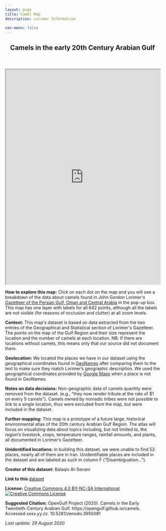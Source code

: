 ```yaml
---
layout: page
title: Camel Map
description: Lorimer Information  

nav-menu: false
---
```


<section id="one">
  <div class="inner">
    <header class="major">
      <h1>Camels in the early 20th Century Arabian Gulf</h1>
    </header>
<iframe src="https://opengulf.github.io/webapps/camels_map/#6/27.167/52.273" width="100%" height="700"></iframe>

<p>
	<b>How to explore this map:</b> Click on each dot on the map and you will see a breakdown of the data about camels found in John Gordon Lorimer's <a href="https://en.wikipedia.org/wiki/Gazetteer_of_the_Persian_Gulf,_Oman_and_Central_Arabia" class="link"> Gazetteer of the Persian Gulf, Oman and Central Arabia</a> in the pop-up box. This map has one layer with labels for all 642 points, although all the labels are not visible (for reasons of occlusion and clutter) at all zoom levels.  
</p>
<p>
	<b>Context:</b> This map's dataset is based on data extracted from the two entries of the Geographical and Statistical section of Lorimer's Gazetteer. The points on the map of the Gulf Region and their size represent the location and the number of camels at each location. NB: If there are locations without camels, this means only that our source did not document them.
</p>
<p>
	<b>Geolocation:</b> We located the places we have in our dataset using the geographical coordinates found in <a href="https://www.geonames.org" class="link">GeoNames</a> after comparing them to the text to make sure they match Lorimer’s geographic description. We used the geographical coordinates provided by <a href="https://maps.google.com" class="link">Google Maps</a> when a place is not found in GeoNames.
</p>
<p>
	<b>Notes on data decisions:</b> Non-geographic data of camels quantity were removed from the dataset. (e.g., “they now render tribute at the rate of $1 on every 5 camels”). Camels owned by nomadic tribes were not possible to link to a single location, thus were excluded from the map, but were included in the dataset.
</p>
<p>
	<b>Further mapping:</b>
  This map is a prototype of a future large, historical environmental atlas of the 20th century Arabian Gulf Region. The atlas will focus on visualizing data about topics including, but not limited to, the region’s livestock, crops, temperature ranges, rainfall amounts, and plants, all documented in Lorimer’s Gazetteer.
</p>
<p>
	<b>Unidentified locations:</b>
  In building this dataset, we were unable to find 52 places, nearly all of them are in Iran. Unidentifiable places are included in the dataset and are labeled as such in column F (“Disambiguation…”).
</p>
<p>
	<b>Creator of this dataset:</b> Balaqis Al-Senani
</p>
<p>
	<b>Link to this </b> <a href="https://github.com/opengulf/Lorimer_data/blob/master/camels_Arabian_Gulf.csv" class="link">dataset</a>
</p>
<p>
	<b>License:</b> <a href="https://creativecommons.org/licenses/by-nc-sa/4.0/" class="link">Creative Commons 4.0 BY-NC-SA International</a> <br>
	<a rel="license" href="http://creativecommons.org/licenses/by-nc-sa/4.0/"><img alt="Creative Commons License" style="border-width:0" src="https://i.creativecommons.org/l/by-nc-sa/4.0/88x31.png" /></a>
</p>
<p>
	<b>Suggested Citation:</b> OpenGulf Project (2020). Camels in the Early Twentieth-Century Arabian Gulf. https://opengulf.github.io/camels. Accessed xxxx.yy.zz. 10.5281/zenodo.3955081<br>
</p>
<i>Last update: 29 August 2020</i>
